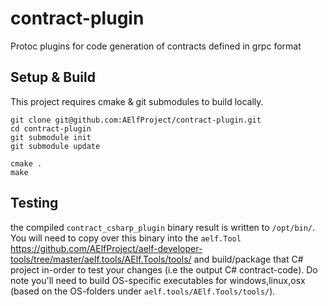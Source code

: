 # contract-plugin
Protoc plugins for code generation of contracts defined in grpc format

## Setup & Build

This project requires cmake & git submodules to build locally.

```
git clone git@github.com:AElfProject/contract-plugin.git
cd contract-plugin
git submodule init
git submodule update

cmake .
make
```

## Testing

the compiled `contract_csharp_plugin` binary result is written to `/opt/bin/`. You will need to copy over this binary into the `aelf.Tool` https://github.com/AElfProject/aelf-developer-tools/tree/master/aelf.tools/AElf.Tools/tools/ and build/package that C# project in-order to test your changes (i.e the output C# contract-code). Do note you'll need to build OS-specific executables for windows,linux,osx (based on the OS-folders under `aelf.tools/AElf.Tools/tools/`).